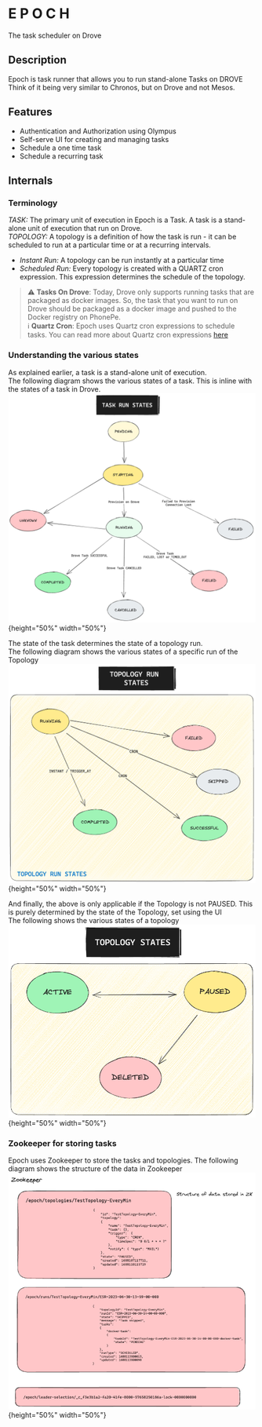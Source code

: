 # E P O C H
The task scheduler on Drove

## Description
Epoch is task runner that allows you to run stand-alone Tasks on DROVE <br>
Think of it being very similar to Chronos, but on Drove and not Mesos.

## Features
- Authentication and Authorization using Olympus
- Self-serve UI for creating and managing tasks
- Schedule a one time task
- Schedule a recurring task

## Internals

### Terminology
_TASK:_ The primary unit of execution in Epoch is a Task. A task is a stand-alone unit of execution that run on Drove. <br>
_TOPOLOGY:_  A topology is a definition of how the task is run - it can be scheduled to run at a particular time or at a recurring intervals. <br>
 - _Instant Run:_ A topology can be run instantly at a particular time
 - _Scheduled Run:_ Every topology is created with a QUARTZ cron expression. This expression determines the schedule of the topology. <br>

> :warning: **Tasks On Drove**: Today, Drove only supports running tasks that are packaged as docker images. So, the task that you want to run on Drove should be packaged as a docker image and pushed to the Docker registry on PhonePe. <br>
> :information_source: **Quartz Cron**: Epoch uses Quartz cron expressions to schedule tasks. You can read more about Quartz cron expressions [here](http://www.quartz-scheduler.org/documentation/quartz-2.3.0/tutorials/crontrigger.html)

### Understanding the various states

As explained earlier, a task is a stand-alone unit of execution. <br> 
The following diagram shows the various states of a task. This is inline with the states of a task in Drove.<br>
![taskRunStates.png](resources/taskRunStates.png){height="50%" width="50%"}

The state of the task determines the state of a topology run.<br>
The following diagram shows the various states of a specific run of the Topology <br>
![taskRunStates.png](resources/topologyRunStates.png){height="50%" width="50%"}

And finally, the above is only applicable if the Topology is not PAUSED. This is purely determined by the state of the Topology, set using the UI<br>
The following shows the various states of a topology
![taskRunStates.png](resources/topologyStates.png){height="50%" width="50%"}


### Zookeeper for storing tasks

Epoch uses Zookeeper to store the tasks and topologies. The following diagram shows the structure of the data in Zookeeper
![zkData.png](resources/zkDataStructure.png){height="50%" width="50%"}

